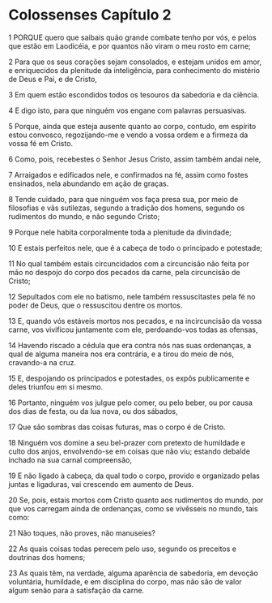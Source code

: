 # Colossenses Capítulo 2

1	PORQUE quero que saibais quão grande combate tenho por vós, e pelos que estão em Laodicéia, e por quantos não viram o meu rosto em carne;

2	Para que os seus corações sejam consolados, e estejam unidos em amor, e enriquecidos da plenitude da inteligência, para conhecimento do mistério de Deus e Pai, e de Cristo,

3	Em quem estão escondidos todos os tesouros da sabedoria e da ciência.

4	E digo isto, para que ninguém vos engane com palavras persuasivas.

5	Porque, ainda que esteja ausente quanto ao corpo, contudo, em espírito estou convosco, regozijando-me e vendo a vossa ordem e a firmeza da vossa fé em Cristo.

6	Como, pois, recebestes o Senhor Jesus Cristo, assim também andai nele,

7	Arraigados e edificados nele, e confirmados na fé, assim como fostes ensinados, nela abundando em ação de graças.

8	Tende cuidado, para que ninguém vos faça presa sua, por meio de filosofias e vãs sutilezas, segundo a tradição dos homens, segundo os rudimentos do mundo, e não segundo Cristo;

9	Porque nele habita corporalmente toda a plenitude da divindade;

10	E estais perfeitos nele, que é a cabeça de todo o principado e potestade;

11	No qual também estais circuncidados com a circuncisão não feita por mão no despojo do corpo dos pecados da carne, pela circuncisão de Cristo;

12	Sepultados com ele no batismo, nele também ressuscitastes pela fé no poder de Deus, que o ressuscitou dentre os mortos.

13	E, quando vós estáveis mortos nos pecados, e na incircuncisão da vossa carne, vos vivificou juntamente com ele, perdoando-vos todas as ofensas,

14	Havendo riscado a cédula que era contra nós nas suas ordenanças, a qual de alguma maneira nos era contrária, e a tirou do meio de nós, cravando-a na cruz.

15	E, despojando os principados e potestades, os expôs publicamente e deles triunfou em si mesmo.

16	Portanto, ninguém vos julgue pelo comer, ou pelo beber, ou por causa dos dias de festa, ou da lua nova, ou dos sábados,

17	Que são sombras das coisas futuras, mas o corpo é de Cristo.

18	Ninguém vos domine a seu bel-prazer com pretexto de humildade e culto dos anjos, envolvendo-se em coisas que não viu; estando debalde inchado na sua carnal compreensão,

19	E não ligado à cabeça, da qual todo o corpo, provido e organizado pelas juntas e ligaduras, vai crescendo em aumento de Deus.

20	Se, pois, estais mortos com Cristo quanto aos rudimentos do mundo, por que vos carregam ainda de ordenanças, como se vivêsseis no mundo, tais como:

21	Não toques, não proves, não manuseies?

22	As quais coisas todas perecem pelo uso, segundo os preceitos e doutrinas dos homens;

23	As quais têm, na verdade, alguma aparência de sabedoria, em devoção voluntária, humildade, e em disciplina do corpo, mas não são de valor algum senão para a satisfação da carne.

